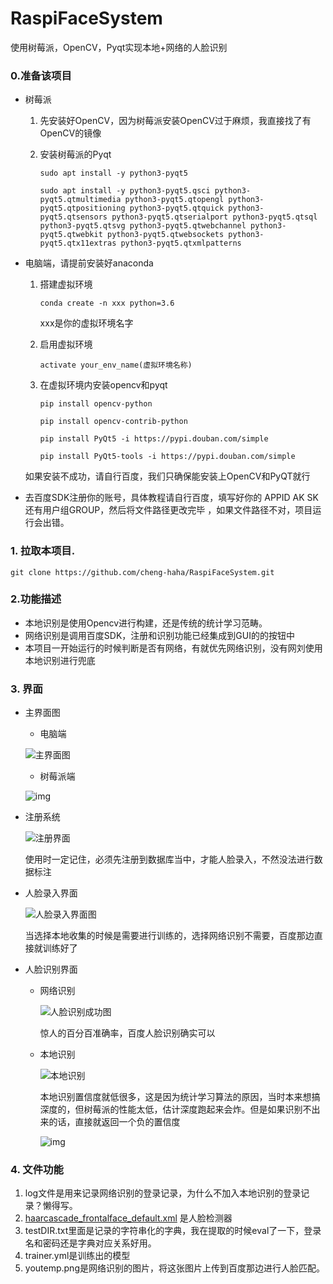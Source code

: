 # RaspiFaceSystem

使用树莓派，OpenCV，Pyqt实现本地+网络的人脸识别

### 0.准备该项目

* 树莓派

  1. 先安装好OpenCV，因为树莓派安装OpenCV过于麻烦，我直接找了有OpenCV的镜像

  2. 安装树莓派的Pyqt

     ~~~ 
     sudo apt install -y python3-pyqt5
     ~~~

     ~~~ 
     sudo apt install -y python3-pyqt5.qsci python3-pyqt5.qtmultimedia python3-pyqt5.qtopengl python3-pyqt5.qtpositioning python3-pyqt5.qtquick python3-pyqt5.qtsensors python3-pyqt5.qtserialport python3-pyqt5.qtsql python3-pyqt5.qtsvg python3-pyqt5.qtwebchannel python3-pyqt5.qtwebkit python3-pyqt5.qtwebsockets python3-pyqt5.qtx11extras python3-pyqt5.qtxmlpatterns
     ~~~

* 电脑端，请提前安装好anaconda

  1. 搭建虚拟环境

     ~~~ 
     conda create -n xxx python=3.6
     ~~~

     xxx是你的虚拟环境名字

  2. 启用虚拟环境

     ~~~
     activate your_env_name(虚拟环境名称)
     ~~~

  3. 在虚拟环境内安装opencv和pyqt

     ~~~
     pip install opencv-python 
     ~~~

     ~~~
     pip install opencv-contrib-python 
     ~~~

     ~~~
     pip install PyQt5 -i https://pypi.douban.com/simple
     ~~~

     ~~~
     pip install PyQt5-tools -i https://pypi.douban.com/simple
     ~~~

  如果安装不成功，请自行百度，我们只确保能安装上OpenCV和PyQT就行

  

* 去百度SDK注册你的账号，具体教程请自行百度，填写好你的 APPID AK SK还有用户组GROUP，然后将文件路径更改完毕  ，如果文件路径不对，项目运行会出错。

### 1. 拉取本项目.

~~~ 
git clone https://github.com/cheng-haha/RaspiFaceSystem.git
~~~

### 2.功能描述

* 本地识别是使用Opencv进行构建，还是传统的统计学习范畴。
* 网络识别是调用百度SDK，注册和识别功能已经集成到GUI的的按钮中
* 本项目一开始运行的时候判断是否有网络，有就优先网络识别，没有网刘使用本地识别进行兜底

### 3. 界面

* 主界面图

  * 电脑端

  ![主界面图](D:\RaspiFaceSystem\RaspiFaceSystem\showImg\主界面图.PNG)

  * 树莓派端

  ![img](file:///C:\Users\ADMINI~1\AppData\Local\Temp\ksohtml13148\wps2.jpg)

* 注册系统

  ![注册界面](D:\RaspiFaceSystem\RaspiFaceSystem\showImg\注册界面.PNG)

  

  使用时一定记住，必须先注册到数据库当中，才能人脸录入，不然没法进行数据标注

* 人脸录入界面

  ![人脸录入界面图](D:\RaspiFaceSystem\RaspiFaceSystem\showImg\人脸录入界面图.PNG)

  当选择本地收集的时候是需要进行训练的，选择网络识别不需要，百度那边直接就训练好了

* 人脸识别界面

  * 网络识别

    ![人脸识别成功图](D:\RaspiFaceSystem\RaspiFaceSystem\showImg\人脸识别成功图.PNG)

    惊人的百分百准确率，百度人脸识别确实可以

  * 本地识别

    ![本地识别](D:\RaspiFaceSystem\RaspiFaceSystem\showImg\本地识别.PNG)

    本地识别置信度就低很多，这是因为统计学习算法的原因，当时本来想搞深度的，但树莓派的性能太低，估计深度跑起来会炸。但是如果识别不出来的话，直接就返回一个负的置信度

    ![img](file:///C:\Users\ADMINI~1\AppData\Local\Temp\ksohtml13148\wps1.jpg)

    

### 4. 文件功能

1. log文件是用来记录网络识别的登录记录，为什么不加入本地识别的登录记录？懒得写。
2. [haarcascade_frontalface_default.xml](https://github.com/cheng-haha/RaspiFaceSystem/blob/main/haarcascade_frontalface_default.xml) 是人脸检测器
3. testDIR.txt里面是记录的字符串化的字典，我在提取的时候eval了一下，登录名和密码还是字典对应关系好用。
4. trainer.yml是训练出的模型
5. youtemp.png是网络识别的图片，将这张图片上传到百度那边进行人脸匹配。